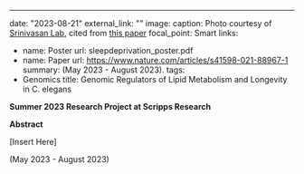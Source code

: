 ---
date: "2023-08-21"
external_link: ""
image:
  caption: Photo courtesy of [Srinivasan Lab](https://www.srinivasanlab.org/), cited from [this paper](https://elifesciences.org/articles/58815/figures)
  focal_point: Smart
links:
- name: Poster
  url: sleepdeprivation_poster.pdf
- name: Paper
  url: https://www.nature.com/articles/s41598-021-88967-1
summary:  (May 2023 - August 2023).
tags:
- Genomics
title: Genomic Regulators of Lipid Metabolism and Longevity in C. elegans

**Summer 2023 Research Project at Scripps Research**

**Abstract**

[Insert Here]

(May 2023 - August 2023)
